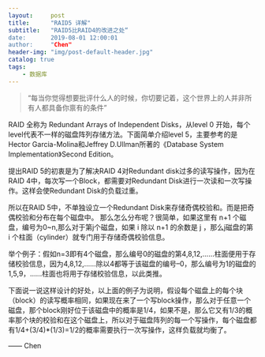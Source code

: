 ```yaml
---
layout:     post
title:      "RAID5 详解"
subtitle:   "RAID5比RAID4的改进之处“
date:       2019-08-01 12:00:01
author:     "Chen"
header-img: "img/post-default-header.jpg"
catalog: true
tags:
    - 数据库
---
```


> “每当你觉得想要批评什么人的时候，你切要记着，这个世界上的人并非所有人都具备你禀有的条件”



RAID 全称为 Redundant Arrays of Independent Disks，从level 0 开始，每个level代表不一样的磁盘阵列存储方法。下面简单介绍level 5，主要参考的是Hector Garcia-Molina和Jeffrey D.Ullman所著的《Database System Implementation》Second Edition。

提出RAID 5的初衷是为了解决RAID 4对Redundant disk过多的读写操作，因为在RAID 4中，每次写一个Block，都需要对Redundant Disk进行一次读和一次写操作。这样会使Redundant Disk的负载过重。

所以在RAID 5中，不单独设立一个Redundant Disk来存储奇偶校验和。而是把奇偶校验和分布在每个磁盘中。
那么怎么分布呢？很简单，如果这里有 n+1 个磁盘，编号为0~n,那么对于第j个磁盘，如果 i 除以 n+1 的余数是 j ，那么j磁盘的第 i 个柱面（cylinder）就专门用于存储奇偶校验信息。

举个例子：假如n=3即有4个磁盘，那么编号0的磁盘的第4,8,12,……柱面便用于存储校验信息，因为4,8,12,……除以4都等于该磁盘的编号–0，那么编号为1的磁盘的1,5,9，……柱面也将用于存储校验信息，以此类推。

下面说一说这样设计的好处，以上面的例子为说明，假设每个磁盘上的每个块（block）的读写概率相同，如果现在来了一个写block操作，那么对于任意一个磁盘，那个block刚好位于该磁盘中的概率是1/4，如果不是，那么它又有1/3的概率那个块的校验和在这个磁盘上，所以对于磁盘阵列的每一个写操作，每个磁盘都有1/4+(3/4)*(1/3)=1/2的概率需要执行一次写操作，这样负载就均衡了。

—— Chen



